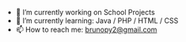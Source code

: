 - 🔭 I’m currently working on School Projects
- 🌱 I’m currently learning: Java / PHP / HTML / CSS
- 📫 How to reach me: brunopy2@gmail.com



